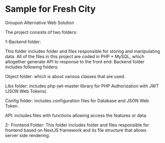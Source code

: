 # Sample for Fresh City
Groupon Alternative Web Solution


The project consists of two folders:

1-Backend folder:

This folder includes folder and files responsible for storing and manipulating data. 
All of the files in this project are coded in PHP + MySQL, which altogether generate API to response to the front end:
Backend folder includes following folders:

  Object folder: which is about various classes that are used.
  
  Libs folder: includes php-jwt-master library for PHP Authorization with JWT (JSON Web Tokens).
  
  Config folder: includes configuration files for Database and JSON Web Token.
  
  API: includes files with functions allowing access the features or data.
  
2- Frontend Folder:
This folder includes folder and files responsible for frontend based on NextJS framework and its file structure that 
allows server side rendering.

  
  
  
  

